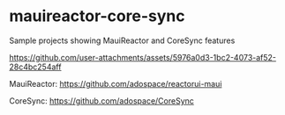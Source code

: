 # mauireactor-core-sync
Sample projects showing MauiReactor and CoreSync features


https://github.com/user-attachments/assets/5976a0d3-1bc2-4073-af52-28c4bc254aff

MauiReactor:
https://github.com/adospace/reactorui-maui

CoreSync: 
https://github.com/adospace/CoreSync
